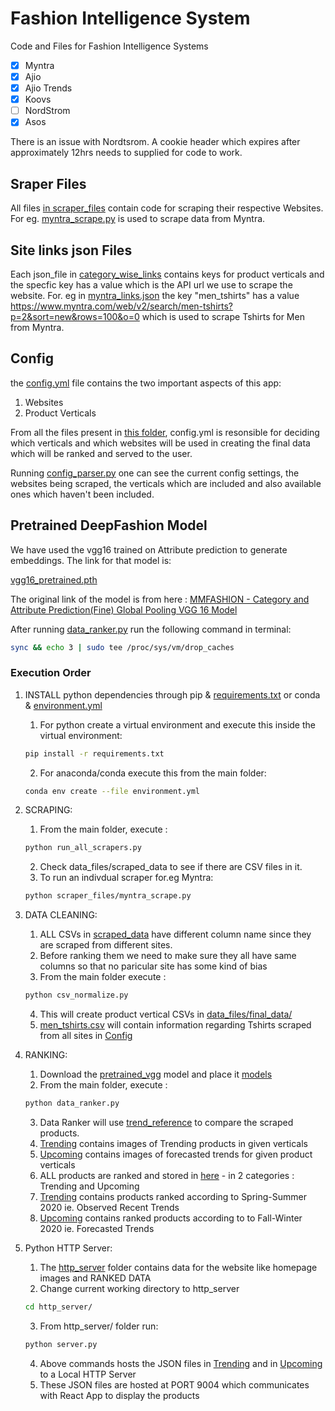 # Fashion Intelligence System

Code and Files for Fashion Intelligence Systems

- [x] Myntra
- [x] Ajio 
- [x] Ajio Trends
- [x] Koovs
- [ ] NordStrom   
- [x] Asos

There is an issue with Nordtsrom. A cookie header which expires after approximately 12hrs needs to supplied for code to work.

## Sraper Files ##

All files [in scraper_files](scraper_files/) contain code for scraping their respective Websites.
For eg. [myntra_scrape.py](scraper_files/myntra_scrape.py) is used to scrape data from Myntra. 


## Site links json Files ##

Each json_file in [category_wise_links](category_wise_links) contains keys for product verticals and the specfic key has a value which is the API url we use to scrape the website.
For. eg  in [myntra_links.json](categrory_wise_links/myntra_links.json) the key "men_tshirts" has a value  https://www.myntra.com/web/v2/search/men-tshirts?p=2&sort=new&rows=100&o=0 which is used to scrape Tshirts for Men from Myntra.

## Config ##

the [config.yml](config.yml) file contains the two important aspects of this app:

1. Websites
2. Product Verticals

From all the files present in [this folder](data_files/scraped_data/), config.yml is resonsible for deciding which verticals and which websites will be used in creating the final data which will be ranked and served to the user.

Running [config_parser.py](config_parser.py) one can see the current config settings, the websites being scraped, the verticals which are included and also available ones which haven't been included. 

## Pretrained DeepFashion Model ##

We have used the vgg16 trained on Attribute prediction to generate embeddings. The link for that model is:

[vgg16_pretrained.pth](https://drive.google.com/file/d/1i7AIdai4f-EAslC2wiRmPzt1vmWxFqS1/view?usp=sharing)

The original link of the model is from here : 
[ MMFASHION - Category and Attribute Prediction(Fine) Global Pooling VGG 16 Model](https://github.com/open-mmlab/mmfashion/blob/master/docs/MODEL_ZOO.md)



After running [data_ranker.py](data_ranker.py) run the following command in terminal:
```bash
sync && echo 3 | sudo tee /proc/sys/vm/drop_caches
```



### Execution Order ###

1. INSTALL python dependencies through pip & [requirements.txt](requirements.txt) or conda & [environment.yml](environment.yml)
	1. For python create a virtual environment and execute this inside the virtual environment:
	```bash
	pip install -r requirements.txt
	```
	2. For anaconda/conda execute this from the main folder:
	```bash
	conda env create --file environment.yml
	```

2. SCRAPING:
	1. From the main folder, execute : 
	```bash
	python run_all_scrapers.py
	```
	2. Check data_files/scraped_data to see if there are   CSV files in it.
	3. To run an indivdual scraper for.eg Myntra:
	```bash
	python scraper_files/myntra_scrape.py
	```

3. DATA CLEANING: 
	1. ALL CSVs in [scraped_data](data_files/scraped_data/) have different column name since they are scraped from different sites.
	2. Before ranking them we need to make sure they all  have same columns so that no paricular site has some kind of bias
	3. From the main folder execute :  
	```bash
	python csv_normalize.py
	```
	4. This will create product vertical CSVs in [data_files/final_data/](data_files/final_data/)
	5. [men_tshirts.csv](men_tshirts.csv) will contain information regarding Tshirts scraped from all sites in [Config](config.yml)

4. RANKING:
	1. Download the [pretrained_vgg](https://drive.google.com/file/d/1i7AIdai4f-EAslC2wiRmPzt1vmWxFqS1/view?usp=sharing) model and place it [models](models/)
	2. From the main folder, execute :  
	```bash
	python data_ranker.py
	```
	3. Data Ranker will use [trend_reference](trend_reference) to compare the scraped products.
	4. [Trending](trend_reference/Trending) contains images of Trending products in given verticals
	5. [Upcoming](trend_reference/Upcoming) contains images of forecasted trends for given product verticals
	6. ALL products are ranked and stored in [here](http_server/data) - in 2 categories : Trending and Upcoming
	7. [Trending](trend_reference/Trending) contains products ranked according to Spring-Summer 2020 ie. Observed Recent Trends
	8. [Upcoming](trend_reference/Upcoming) contains ranked products according to to Fall-Winter 2020 ie. Forecasted Trends

5. Python HTTP Server:
	1. The [http_server](http_server) folder contains data for the website like homepage images and RANKED DATA
	2. Change current working directory to http_server
	```bash
	cd http_server/
	```
	3. From http_server/ folder run: 
	```bash
	python server.py
	```
	4. Above commands hosts the JSON files in [Trending](http_server/data/Trending/Women) and in [Upcoming](http_server/data/Upcoming/Men) to a Local HTTP Server
	5. These JSON files are hosted at PORT 9004 which communicates with React App to display the products
